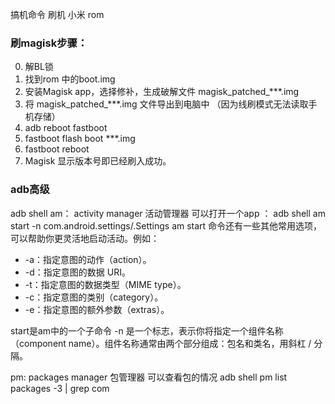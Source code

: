 
搞机命令 刷机 小米 rom
### 刷magisk步骤：
0. 解BL锁
1. 找到rom 中的boot.img
2. 安装Magisk app，选择修补，生成破解文件 magisk_patched_***.img  
3. 将 magisk_patched_***.img 文件导出到电脑中 （因为线刷模式无法读取手机存储）
4. adb reboot fastboot 
5. fastboot flash boot   ***.img
6. fastboot reboot
7. Magisk 显示版本号即已经刷入成功。


### adb高级

adb shell am： activity manager 活动管理器 
可以打开一个app ：
 adb shell am start -n com.android.settings/.Settings 
am start 命令还有一些其他常用选项，可以帮助你更灵活地启动活动。例如：
* -a：指定意图的动作（action）。
* -d：指定意图的数据 URI。
* -t：指定意图的数据类型（MIME type）。
* -c：指定意图的类别（category）。
* -e：指定意图的额外参数（extras）。

start是am中的一个子命令
-n 是一个标志，表示你将指定一个组件名称（component name）。组件名称通常由两个部分组成：包名和类名，用斜杠 / 分隔。 

pm: packages manager 包管理器
可以查看包的情况 adb shell pm list packages -3 | grep com
